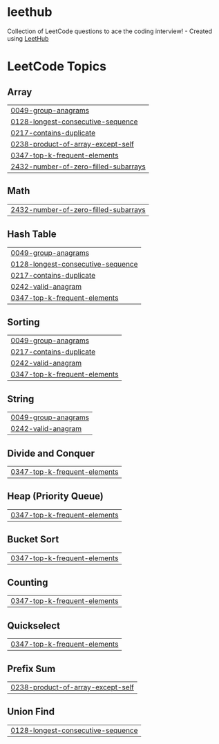 # leethub
Collection of LeetCode questions to ace the coding interview! - Created using [LeetHub](https://github.com/QasimWani/LeetHub)

<!---LeetCode Topics Start-->
# LeetCode Topics
## Array
|  |
| ------- |
| [0049-group-anagrams](https://github.com/juliusg034/leethub/tree/master/0049-group-anagrams) |
| [0128-longest-consecutive-sequence](https://github.com/juliusg034/leethub/tree/master/0128-longest-consecutive-sequence) |
| [0217-contains-duplicate](https://github.com/juliusg034/leethub/tree/master/0217-contains-duplicate) |
| [0238-product-of-array-except-self](https://github.com/juliusg034/leethub/tree/master/0238-product-of-array-except-self) |
| [0347-top-k-frequent-elements](https://github.com/juliusg034/leethub/tree/master/0347-top-k-frequent-elements) |
| [2432-number-of-zero-filled-subarrays](https://github.com/juliusg034/leethub/tree/master/2432-number-of-zero-filled-subarrays) |
## Math
|  |
| ------- |
| [2432-number-of-zero-filled-subarrays](https://github.com/juliusg034/leethub/tree/master/2432-number-of-zero-filled-subarrays) |
## Hash Table
|  |
| ------- |
| [0049-group-anagrams](https://github.com/juliusg034/leethub/tree/master/0049-group-anagrams) |
| [0128-longest-consecutive-sequence](https://github.com/juliusg034/leethub/tree/master/0128-longest-consecutive-sequence) |
| [0217-contains-duplicate](https://github.com/juliusg034/leethub/tree/master/0217-contains-duplicate) |
| [0242-valid-anagram](https://github.com/juliusg034/leethub/tree/master/0242-valid-anagram) |
| [0347-top-k-frequent-elements](https://github.com/juliusg034/leethub/tree/master/0347-top-k-frequent-elements) |
## Sorting
|  |
| ------- |
| [0049-group-anagrams](https://github.com/juliusg034/leethub/tree/master/0049-group-anagrams) |
| [0217-contains-duplicate](https://github.com/juliusg034/leethub/tree/master/0217-contains-duplicate) |
| [0242-valid-anagram](https://github.com/juliusg034/leethub/tree/master/0242-valid-anagram) |
| [0347-top-k-frequent-elements](https://github.com/juliusg034/leethub/tree/master/0347-top-k-frequent-elements) |
## String
|  |
| ------- |
| [0049-group-anagrams](https://github.com/juliusg034/leethub/tree/master/0049-group-anagrams) |
| [0242-valid-anagram](https://github.com/juliusg034/leethub/tree/master/0242-valid-anagram) |
## Divide and Conquer
|  |
| ------- |
| [0347-top-k-frequent-elements](https://github.com/juliusg034/leethub/tree/master/0347-top-k-frequent-elements) |
## Heap (Priority Queue)
|  |
| ------- |
| [0347-top-k-frequent-elements](https://github.com/juliusg034/leethub/tree/master/0347-top-k-frequent-elements) |
## Bucket Sort
|  |
| ------- |
| [0347-top-k-frequent-elements](https://github.com/juliusg034/leethub/tree/master/0347-top-k-frequent-elements) |
## Counting
|  |
| ------- |
| [0347-top-k-frequent-elements](https://github.com/juliusg034/leethub/tree/master/0347-top-k-frequent-elements) |
## Quickselect
|  |
| ------- |
| [0347-top-k-frequent-elements](https://github.com/juliusg034/leethub/tree/master/0347-top-k-frequent-elements) |
## Prefix Sum
|  |
| ------- |
| [0238-product-of-array-except-self](https://github.com/juliusg034/leethub/tree/master/0238-product-of-array-except-self) |
## Union Find
|  |
| ------- |
| [0128-longest-consecutive-sequence](https://github.com/juliusg034/leethub/tree/master/0128-longest-consecutive-sequence) |
<!---LeetCode Topics End-->